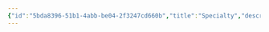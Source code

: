 ```yaml
---
{"id":"5bda8396-51b1-4abb-be04-2f3247cd660b","title":"Specialty","description":"Overview of Specialty Gifts tag.","publish":true,"date_created":"Thursday, April 11th 2024, 6:03:04 pm","date_modified":"Thursday, April 11th 2024, 6:03:26 pm","cssclasses":["mado-heading"],"path":"tags/Gifts/Specialty/index.md","permalink":"/tags/gifts/specialty/index/","PassFrontmatter":true}
---
```



